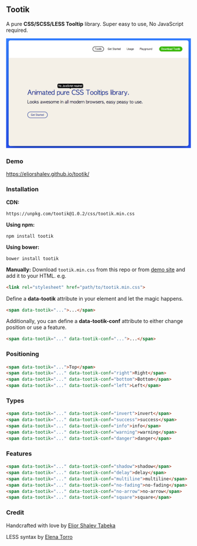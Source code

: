 ## Tootik

A pure **CSS/SCSS/LESS Tooltip** library. Super easy to use, No JavaScript required.

![tootik playground](/tootik.jpg)

### Demo
https://eliorshalev.github.io/tootik/

### Installation

**CDN:**
```
https://unpkg.com/tootik@1.0.2/css/tootik.min.css
```

**Using npm:**
```
npm install tootik
```

**Using bower:**
```
bower install tootik
```

**Manually:**
Download `tootik.min.css` from this repo or from [demo site](https://eliorshalev.github.io/tootik/) and add it to your HTML. e.g.
```html
<link rel="stylesheet" href="path/to/tootik.min.css">
```

Define a **data-tootik** attribute in your element and let the magic happens.

```html
<span data-tootik="...">...</span>
```

Additionally, you can define a **data-tootik-conf** attribute to either change position or use a feature.

```html
<span data-tootik="..." data-tootik-conf="...">...</span>
```

### Positioning

```html
<span data-tootik="...">Top</span>
<span data-tootik="..." data-tootik-conf="right">Right</span>
<span data-tootik="..." data-tootik-conf="bottom">Bottom</span>
<span data-tootik="..." data-tootik-conf="left">Left</span>
```

### Types

```html
<span data-tootik="..." data-tootik-conf="invert">invert</span>
<span data-tootik="..." data-tootik-conf="success">success</span>
<span data-tootik="..." data-tootik-conf="info">info</span>
<span data-tootik="..." data-tootik-conf="warning">warning</span>
<span data-tootik="..." data-tootik-conf="danger">danger</span>
```

### Features

```html
<span data-tootik="..." data-tootik-conf="shadow">shadow</span>
<span data-tootik="..." data-tootik-conf="delay">delay</span>
<span data-tootik="..." data-tootik-conf="multiline">multiline</span>
<span data-tootik="..." data-tootik-conf="no-fading">no-fading</span>
<span data-tootik="..." data-tootik-conf="no-arrow">no-arrow</span>
<span data-tootik="..." data-tootik-conf="square">square</span>
```

### Credit

Handcrafted with love by [Elior Shalev Tabeka](http://codepen.io/eliorshalev)

LESS syntax by [Elena Torro](https://github.com/elenatorro)